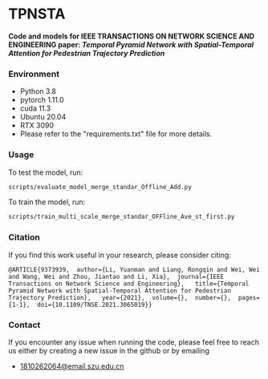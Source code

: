 # TPNSTA

**Code and models for IEEE TRANSACTIONS ON NETWORK SCIENCE AND ENGINEERING paper: *Temporal Pyramid Network with Spatial-Temporal Attention for Pedestrian Trajectory Prediction***

### Environment

 - Python 3.8
 - pytorch 1.11.0
 - cuda 11.3
 - Ubuntu 20.04
 - RTX 3090
 - Please refer to the "requirements.txt" file for more details.

### Usage  
To test the model, run: 
```bash
scripts/evaluate_model_merge_standar_Offline_Add.py
```
To train the model, run: 
```bash
scripts/train_multi_scale_merge_standar_OFFline_Ave_st_first.py
```



### Citation
If you find this work useful in your research, please consider citing:
```
@ARTICLE{9373939,  author={Li, Yuanman and Liang, Rongqin and Wei, Wei and Wang, Wei and Zhou, Jiantao and Li, Xia},  journal={IEEE Transactions on Network Science and Engineering},   title={Temporal Pyramid Network with Spatial-Temporal Attention for Pedestrian Trajectory Prediction},   year={2021},  volume={},  number={},  pages={1-1},  doi={10.1109/TNSE.2021.3065019}}
```

### Contact

If you encounter any issue when running the code, please feel free to reach us either by creating a new issue in the github or by emailing

+ 1810262064@email.szu.edu.cn
